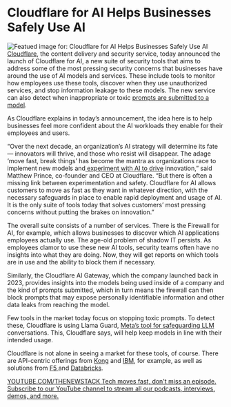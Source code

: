 # Cloudflare for AI Helps Businesses Safely Use AI
![Featued image for: Cloudflare for AI Helps Businesses Safely Use AI](https://cdn.thenewstack.io/media/2025/03/36e838c5-aicloudfordevelopers-1024x543.jpg)
[Cloudflare](https://cloudflare.com), the content delivery and security service, today announced the launch of Cloudflare for AI, a new suite of security tools that aims to address some of the most pressing security concerns that businesses have around the use of AI models and services.
These include tools to monitor how employees use these tools, discover when they use unauthorized services, and stop information leakage to these models. The new service can also detect when inappropriate or toxic [prompts are submitted to a model](https://thenewstack.io/beyond-prompt-engineering-governing-prompts-and-ai-models/).

As Cloudflare explains in today’s announcement, the idea here is to help businesses feel more confident about the AI workloads they enable for their employees and users.

“Over the next decade, an organization’s AI strategy will determine its fate — innovators will thrive, and those who resist will disappear. The adage ‘move fast, break things’ has become the mantra as organizations race to implement new models and[ experiment with AI to drive](https://thenewstack.io/improving-developer-experience-drives-profitability/) innovation,” said Matthew Prince, co-founder and CEO at Cloudflare. “But there is often a missing link between experimentation and safety. Cloudflare for AI allows customers to move as fast as they want in whatever direction, with the necessary safeguards in place to enable rapid deployment and usage of AI. It is the only suite of tools today that solves customers’ most pressing concerns without putting the brakes on innovation.”

The overall suite consists of a number of services. There is the Firewall for AI, for example, which allows businesses to discover which AI applications employees actually use. The age-old problem of shadow IT persists. As employees clamor to use these new AI tools, security teams often have no insights into what they are doing. Now, they will get reports on which tools are in use and the ability to block them if necessary.

Similarly, the Cloudflare AI Gateway, which the company launched back in 2023, provides insights into the models being used inside of a company and the kind of prompts submitted, which in turn means the firewall can then block prompts that may expose personally identifiable information and other data leaks from reaching the model.

Few tools in the market today focus on stopping toxic prompts. To detect these, Cloudflare is using Llama Guard, [Meta’s tool for safeguarding LLM](https://thenewstack.io/why-open-source-developers-are-using-llama-metas-ai-model/) conversations. This, Cloudflare says, will help keep models in line with their intended usage.

Cloudflare is not alone in seeing a market for these tools, of course. There are API-centric offerings from [Kong](https://konghq.com/products/kong-ai-gateway?utm_source=google&utm_medium=cpc&utm_campaign=ai&utm_term=kong%20ai%20gateway&utm_content=kong-ai-gateway_landing-page_search&gad_source=1&gbraid=0AAAAAD3UpvSnUSJsx_bwhPYxViTt0CMGC&gclid=Cj0KCQjws-S-BhD2ARIsALssG0byTYS6UyfExkqLrvfg3zA6vqhXA4EpU7ALoC67E3nAqRKbALsb0T8aAk7CEALw_wcB) and [IBM](https://www.ibm.com/products/api-connect/ai-gateway), for example, as well as solutions from [F5 ](https://www.f5.com/products/ai-gateway)and [Databricks](https://www.databricks.com/product/ai-gateway).

[
YOUTUBE.COM/THENEWSTACK
Tech moves fast, don't miss an episode. Subscribe to our YouTube
channel to stream all our podcasts, interviews, demos, and more.
](https://youtube.com/thenewstack?sub_confirmation=1)